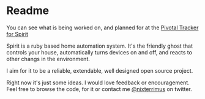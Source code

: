 # Readme

You can see what is being worked on, and planned for at the [Pivotal
Tracker for
Spirit](https://www.pivotaltracker.com/projects/730889/stories#)

Spirit is a ruby based home automation system.  It's the friendly ghost
that controls your house, automatically turns devices on and off, and
reacts to other changs in the environment.

I aim for it to be a reliable, extendable, well designed open source
project.

Right now it's just some ideas.  I would love feedback or encouragement.
Feel free to browse the code, for it or contact me
[@nixterrimus](twitter.com/nixterrimus) on
twitter.
